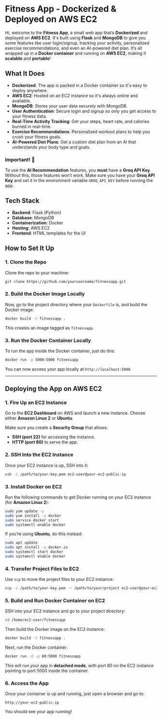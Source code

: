 # **Fitness App - Dockerized & Deployed on AWS EC2**

Hi, welcome to the **Fitness App**, a small web app that’s **Dockerized** and deployed on **AWS EC2**. It's built using **Flask** and **MongoDB** to give you some features like user login/signup, tracking your activity, personalized exercise recommendations, and even an AI-powered diet plan. It’s all wrapped up in a **Docker container** and running on **AWS EC2**, making it **scalable** and **portable**!

## **What It Does**

- **Dockerized**: The app is packed in a Docker container so it's easy to deploy anywhere. 
- **AWS EC2**: Hosted on an EC2 instance so it's always online and available. 
- **MongoDB**: Stores your user data securely with MongoDB.
- **User Authentication**: Secure login and signup so only you get access to your fitness data.
- **Real-Time Activity Tracking**: Get your steps, heart rate, and calories burned in real-time. 
- **Exercise Recommendations**: Personalized workout plans to help you crush your fitness goals. 
- **AI-Powered Diet Plans**: Get a custom diet plan from an AI that understands your body type and goals. 

### **Important!** 🚨
To use the **AI Recommendation** features, you **must** have a **Groq API Key**. Without this, those features won’t work. Make sure you have your **Groq API Key** and set it in the environment variable `GROQ_API_KEY` before running the app. 

## **Tech Stack**

- **Backend**: Flask (Python)
- **Database**: MongoDB 
- **Containerization**: Docker
- **Hosting**: AWS EC2
- **Frontend**: HTML templates for the UI

## **How to Set It Up**

### **1. Clone the Repo**

Clone the repo to your machine:

```bash
git clone https://github.com/yourusername/fitnessapp.git
```

### **2. Build the Docker Image Locally**

Now, go to the project directory where your `Dockerfile` is, and build the Docker image:

```bash
docker build -t fitnessapp .
```

This creates an image tagged as `fitnessapp`.

### **3. Run the Docker Container Locally**

To run the app inside the Docker container, just do this:

```bash
docker run -p 5000:5000 fitnessapp
```

You can now access your app locally at `http://localhost:5000`.

---

## **Deploying the App on AWS EC2**

### **1. Fire Up an EC2 Instance**

Go to the **EC2 Dashboard** on AWS and launch a new instance. Choose either **Amazon Linux 2** or **Ubuntu**.

Make sure you create a **Security Group** that allows:
- **SSH (port 22)** for accessing the instance.
- **HTTP (port 80)** to serve the app.

### **2. SSH Into the EC2 Instance**

Once your EC2 instance is up, SSH into it:

```bash
ssh -i /path/to/your-key.pem ec2-user@your-ec2-public-ip
```

### **3. Install Docker on EC2**

Run the following commands to get Docker running on your EC2 instance (for **Amazon Linux 2**):

```bash
sudo yum update -y
sudo yum install -y docker
sudo service docker start
sudo systemctl enable docker
```

If you’re using **Ubuntu**, do this instead:

```bash
sudo apt update
sudo apt install -y docker.io
sudo systemctl start docker
sudo systemctl enable docker
```

### **4. Transfer Project Files to EC2**

Use `scp` to move the project files to your EC2 instance:

```bash
scp -i /path/to/your-key.pem -r /path/to/your/project ec2-user@your-ec2-public-ip:/home/ec2-user/
```

### **5. Build and Run Docker Container on EC2**

SSH into your EC2 instance and go to your project directory:

```bash
cd /home/ec2-user/fitnessapp
```

Then build the Docker image on the EC2 instance:

```bash
docker build -t fitnessapp .
```

Next, run the Docker container:

```bash
docker run -d -p 80:5000 fitnessapp
```

This will run your app in **detached mode**, with port 80 on the EC2 instance pointing to port 5000 inside the container.

### **6. Access the App**

Once your container is up and running, just open a browser and go to:

```
http://your-ec2-public-ip
```

You should see your app running! 

